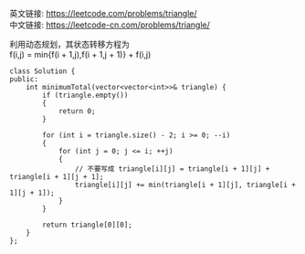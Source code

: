 英文链接: https://leetcode.com/problems/triangle/  
中文链接: https://leetcode-cn.com/problems/triangle/

利用动态规划，其状态转移方程为   
f(i,j) = min{f(i + 1,j),f(i + 1,j + 1)} + f(i,j)


```
class Solution {
public:
	int minimumTotal(vector<vector<int>>& triangle) {
		if (triangle.empty())
		{
			return 0;
		}

		for (int i = triangle.size() - 2; i >= 0; --i)
		{
			for (int j = 0; j <= i; ++j)
			{
				// 不要写成 triangle[i][j] = triangle[i + 1][j] + triangle[i + 1][j + 1];
				triangle[i][j] += min(triangle[i + 1][j], triangle[i + 1][j + 1]);
			}
		}

		return triangle[0][0];
	}
};
```

